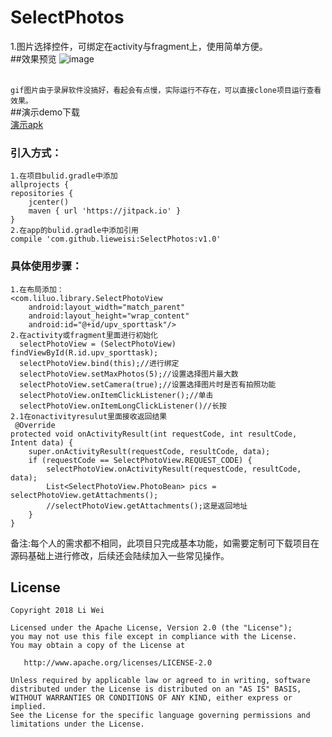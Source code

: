 # SelectPhotos
1.图片选择控件，可绑定在activity与fragment上，使用简单方便。
<br>##效果预览
![image](https://github.com/lieweisi/SelectPhotos/blob/master/selectPhoto.gif)

<br>`gif图片由于录屏软件没搞好，看起会有点慢，实际运行不存在，可以直接clone项目运行查看效果。`
<br>##演示demo下载
<br>[演示apk](https://github.com/lieweisi/SelectPhotos/blob/master/selectPhoto.apk)
### 引入方式：

    1.在项目bulid.gradle中添加
    allprojects {
    repositories {
        jcenter()
        maven { url 'https://jitpack.io' }
    }
    2.在app的bulid.gradle中添加引用  
    compile 'com.github.lieweisi:SelectPhotos:v1.0'
    
### 具体使用步骤：
    1.在布局添加：
    <com.liluo.library.SelectPhotoView
        android:layout_width="match_parent"
        android:layout_height="wrap_content"
        android:id="@+id/upv_sporttask"/>
    2.在activity或fragment里面进行初始化
      selectPhotoView = (SelectPhotoView) findViewById(R.id.upv_sporttask);
      selectPhotoView.bind(this);//进行绑定
      selectPhotoView.setMaxPhotos(5);//设置选择图片最大数
      selectPhotoView.setCamera(true);//设置选择图片时是否有拍照功能
      selectPhotoView.onItemClickListener();//单击
      selectPhotoView.onItemLongClickListener()//长按
    2.1在onactivityresulut里面接收返回结果
     @Override
    protected void onActivityResult(int requestCode, int resultCode, Intent data) {
        super.onActivityResult(requestCode, resultCode, data);
        if (requestCode == SelectPhotoView.REQUEST_CODE) {
            selectPhotoView.onActivityResult(requestCode, resultCode, data);
            List<SelectPhotoView.PhotoBean> pics = selectPhotoView.getAttachments();
            //selectPhotoView.getAttachments();这是返回地址
        }
    }
备注:每个人的需求都不相同，此项目只完成基本功能，如需要定制可下载项目在源码基础上进行修改，后续还会陆续加入一些常见操作。

## License
```text
Copyright 2018 Li Wei

Licensed under the Apache License, Version 2.0 (the "License");
you may not use this file except in compliance with the License.
You may obtain a copy of the License at

   http://www.apache.org/licenses/LICENSE-2.0

Unless required by applicable law or agreed to in writing, software
distributed under the License is distributed on an "AS IS" BASIS,
WITHOUT WARRANTIES OR CONDITIONS OF ANY KIND, either express or implied.
See the License for the specific language governing permissions and
limitations under the License.
```
